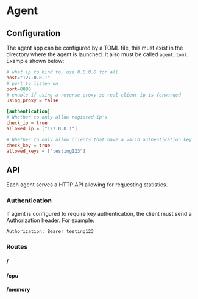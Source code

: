 # Agent
## Configuration
The agent app can be configured by a TOML file, this must exist in the directory where the agent is launched. It also must be called `agent.toml`. Example shown below:

```toml
# what ip to bind to, use 0.0.0.0 for all
host="127.0.0.1"
# port to listen on
port=8080
# enable if using a reverse proxy so real client ip is forwarded
using_proxy = false

[authentication]
# Whether to only allow registed ip's
check_ip = true
allowed_ip = ["127.0.0.1"]

# Whether to only allow clients that have a valid authentication key
check_key = true
allowed_keys = ["testing123"]
```

## API
Each agent serves a HTTP API allowing for requesting statistics.

### Authentication
If agent is configured to require key authentication, the client must send a Authorization header. For example:

```
Authorization: Bearer testing123
```

### Routes

#### /
#### /cpu
#### /memory
